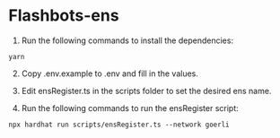 # Flashbots-ens
1. Run the following commands to install the dependencies:
```
yarn
```

2. Copy .env.example to .env and fill in the values.

3. Edit ensRegister.ts in the scripts folder to set the desired ens name.

4.  Run the following commands to run the ensRegister script:
```
npx hardhat run scripts/ensRegister.ts --network goerli
```